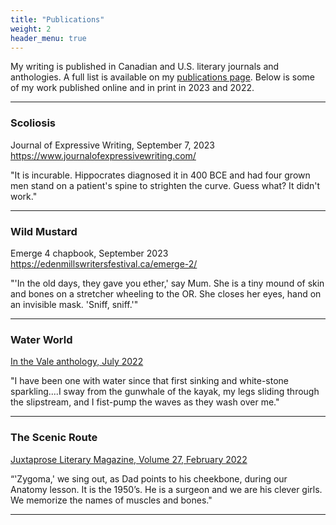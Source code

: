```yaml
---
title: "Publications"
weight: 2
header_menu: true
---
```


My writing is published in Canadian and U.S. literary journals and anthologies. A full list is available on my [publications page](publications). Below is some of my work published online and in print in 2023 and 2022.

---

### Scoliosis
Journal of Expressive Writing, September 7, 2023 https://www.journalofexpressivewriting.com/

"It is incurable. Hippocrates diagnosed it in 400 BCE and had four grown men stand on a patient's spine to strighten the curve. Guess what? It didn't work." 

___

### Wild Mustard
Emerge 4 chapbook, September 2023  https://edenmillswritersfestival.ca/emerge-2/

"'In the old days, they gave you ether,' say Mum. She is a tiny mound of skin and bones on a stretcher wheeling to the OR. She closes her eyes, hand on an invisible mask. 'Sniff, sniff.'"

---

### Water World
[In the Vale anthology, July 2022](https://readquebec.ca/book/in-the-vale/)

"I have been one with water since that first sinking and white-stone sparkling....I sway from the gunwhale of the kayak, my legs sliding through the slipstream, and I fist-pump the waves as they wash over me."

---

### The Scenic Route
[Juxtaprose Literary Magazine, Volume 27, February 2022](http://www.juxtaprosemagazine.org/the-scenic-route-by-doley-henderson/)

“'Zygoma,' we sing out, as Dad points to his cheekbone, during our Anatomy lesson. It is the 1950’s. He is a surgeon and we are his clever girls. We memorize the names of muscles and bones." 

---
